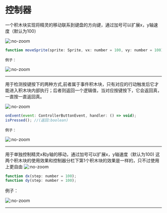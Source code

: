 # 控制器

一个积木块实现将精灵的移动联系到键盘的方向键，通过加号可以扩展x，y轴速度（默认为100）

![](https://s2.ax1x.com/2019/05/30/VKHtyV.png ':no-zoom') 

```javascript
function moveSprite(sprite: Sprite, vx: number = 100, vy: number = 100);  
```   

`例子：` 

![](https://s2.ax1x.com/2019/05/30/VKHfTe.png ':no-zoom')  

---
用于检测按键按下的两种方式,前者属于事件积木块，只有对应的行动触发后它才能进入积木块内部执行；后者则返回一个逻辑值，当对应按键按下，它会返回真，一直按一直返回真。

![](https://s2.ax1x.com/2019/05/30/VKHIfA.png ':no-zoom') 

```javascript
onEvent(event: ControllerButtonEvent, handler: () => void);  
isPressed(); //(返回:boolean)
```  

`例子：`   

![](https://s2.ax1x.com/2019/05/30/VKbq3R.png ':no-zoom') 

---  
用于单独控制精灵x和y轴的移动，通过加号可以扩展x，y轴速度（默认为100) 这两个积木块的使用效果和控制器分栏下第1个积木块的效果是一样的，只不过使用上更自由
![](https://s2.ax1x.com/2019/05/30/VKqBx1.png ':no-zoom')   

```javascript  
function dx(step: number = 100);    
function dy(step: number = 100);  
```  

例子： 

![](https://s2.ax1x.com/2019/05/30/VKqJbT.png ':no-zoom')   

---  